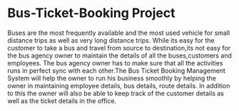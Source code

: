 # Bus-Ticket-Booking Project

Buses are the most frequently available and the most used vehicle for small distance trips
as well as very long distance trips. While its easy for the customer to take a bus and
travel from source to destination,its not easy for the bus agency owner to maintain the
details of all the buses,customers and employees. The bus agency owner has to make
sure that all the activities runs in perfect sync with each other.The Bus Ticket Booking
Management System will help the owner to run his business smoothly by helping the
owner in maintaining employee details, bus details, route details. In addition to this
the owner will also be able to keep track of the customer details as well as the ticket details in the office.
